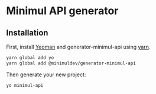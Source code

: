# Minimul API generator

## Installation

First, install [Yeoman](http://yeoman.io) and generator-minimul-api
using [yarn](https://classic.yarnpkg.com/en/docs/install).

```bash
yarn global add yo
yarn global add @minimuldev/generator-minimul-api
```

Then generate your new project:

```bash
yo minimul-api
```